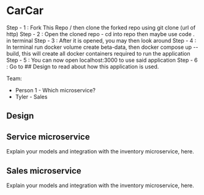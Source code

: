 # CarCar
Step - 1 : Fork This Repo / then clone the forked repo using git clone (url of http)
Step - 2 : Open the cloned repo - cd into repo then maybe use code . in terminal
Step - 3 : After it is opened, you may then look around
Step - 4 : In terminal run docker volume create beta-data, then docker compose up --build, this will create all docker containers required to run the application
Step - 5 : You can now open localhost:3000 to use said application
Step - 6 : Go to ## Design to read about how this application is used.

Team:

* Person 1 - Which microservice?
* Tyler - Sales

## Design

## Service microservice

Explain your models and integration with the inventory
microservice, here.

## Sales microservice

Explain your models and integration with the inventory
microservice, here.
